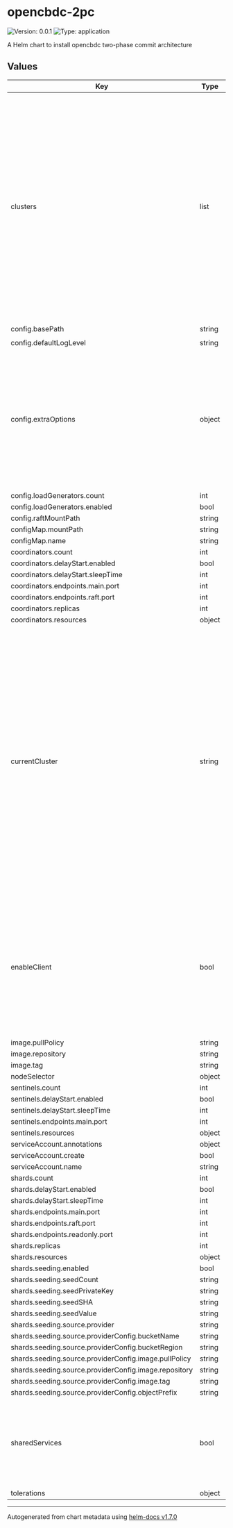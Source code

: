 # opencbdc-2pc

![Version: 0.0.1](https://img.shields.io/badge/Version-0.0.1-informational?style=flat-square) ![Type: application](https://img.shields.io/badge/Type-application-informational?style=flat-square)

A Helm chart to install opencbdc two-phase commit architecture

## Values

| Key | Type | Default | Description |
|-----|------|---------|-------------|
| clusters | list | `[]` | Similar to `currentCluster`, this is used when deploying multiple releases to multiple Kubernetes clusters where OpenCBDC components need to communicate. This feature assists with spreading RAFT members across clusters. Clusters list must be similar to: ```[{"name": "<cluster-name>", "namespace": "<opencbdc-namespace>"}]``` |
| config.basePath | string | `"/opt/tx-processor/build/src/uhs/twophase"` |  |
| config.defaultLogLevel | string | `"INFO"` |  |
| config.extraOptions | object | `{"attestation_threshold":"0"}` | If set to `true` there will be a shared `Service` for each component. E.g. coordinators will all have the same service in front of them. If set to `false` then each coordinator will have it's own service resource. |
| config.loadGenerators.count | int | `1` |  |
| config.loadGenerators.enabled | bool | `false` |  |
| config.raftMountPath | string | `"/usr/share/opencbdc/raft"` |  |
| configMap.mountPath | string | `"/usr/share/config"` |  |
| configMap.name | string | `"opencbdc-config"` |  |
| coordinators.count | int | `1` |  |
| coordinators.delayStart.enabled | bool | `false` |  |
| coordinators.delayStart.sleepTime | int | `30` |  |
| coordinators.endpoints.main.port | int | `7777` |  |
| coordinators.endpoints.raft.port | int | `7778` |  |
| coordinators.replicas | int | `1` |  |
| coordinators.resources | object | `{}` |  |
| currentCluster | string | `nil` | This is used when deploying to multiple Kubernetes clusters. Since OpenCBDC RAFT clusters often need to be spread across regions this provides the ability to only render/apply the specific RAFT members for this Kubernetes cluster. When using this feature it is required that values for component count and replicas need to be the same for each helm release in each cluster. |
| enableClient | bool | `false` | Creates a Pod with the OpenCBDC Image that is used to run `kubectl exec` commands on for debugging and testing the whole system. This is helpful to test `client-cli` commands for minting and sending specifically. |
| image.pullPolicy | string | `"IfNotPresent"` |  |
| image.repository | string | `"ghcr.io/mit-dci/opencbdc-tx"` |  |
| image.tag | string | `"latest"` |  |
| nodeSelector | object | `{}` |  |
| sentinels.count | int | `1` |  |
| sentinels.delayStart.enabled | bool | `false` |  |
| sentinels.delayStart.sleepTime | int | `60` |  |
| sentinels.endpoints.main.port | int | `5555` |  |
| sentinels.resources | object | `{}` |  |
| serviceAccount.annotations | object | `{}` |  |
| serviceAccount.create | bool | `true` |  |
| serviceAccount.name | string | `""` |  |
| shards.count | int | `1` |  |
| shards.delayStart.enabled | bool | `false` |  |
| shards.delayStart.sleepTime | int | `0` |  |
| shards.endpoints.main.port | int | `6666` |  |
| shards.endpoints.raft.port | int | `6667` |  |
| shards.endpoints.readonly.port | int | `6767` |  |
| shards.replicas | int | `1` |  |
| shards.resources | object | `{}` |  |
| shards.seeding.enabled | bool | `false` |  |
| shards.seeding.seedCount | string | `"100000000"` |  |
| shards.seeding.seedPrivateKey | string | `nil` |  |
| shards.seeding.seedSHA | string | `""` |  |
| shards.seeding.seedValue | string | `"1000000"` |  |
| shards.seeding.source.provider | string | `"s3"` |  |
| shards.seeding.source.providerConfig.bucketName | string | `nil` |  |
| shards.seeding.source.providerConfig.bucketRegion | string | `nil` |  |
| shards.seeding.source.providerConfig.image.pullPolicy | string | `"IfNotPresent"` |  |
| shards.seeding.source.providerConfig.image.repository | string | `"amazon/aws-cli"` |  |
| shards.seeding.source.providerConfig.image.tag | string | `"latest"` |  |
| shards.seeding.source.providerConfig.objectPrefix | string | `""` |  |
| sharedServices | bool | `true` | If set to `true`, each role will share a `Service` with it's peers. Otherwise, a unique `Service` object will be created for each `StatefulSet`. |
| tolerations | object | `{}` |  |

----------------------------------------------
Autogenerated from chart metadata using [helm-docs v1.7.0](https://github.com/norwoodj/helm-docs/releases/v1.7.0)
